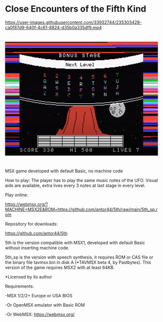 # Close Encounters of the Fifth Kind

https://user-images.githubusercontent.com/33932744/235303428-ca0f87d9-640f-4c61-8824-d35b0a335df9.mp4
#
![Screenshot](https://github.com/antor44/5thpr/blob/main/5th_bonus.jpg)

#

MSX game developed with default Basic, no machine code


How to play: The player has to play the same music notes of the UFO. Visual aids are available, extra lives every 3 notes at last stage in every level.


Play online:

https://webmsx.org/?MACHINE=MSX2E&ROM=https://github.com/antor44/5th/raw/main/5th_sp.rom

Repository for downloads:

https://github.com/antor44/5th



5th is the version compatible with MSX1, developed with default Basic without inserting machine code.

5th_sp is the version with speech synthesis, it requires ROM or CAS file or the binary file tavmsx.bin in disk A (*TAVMSX beta 4, by Pastbytes). This version of the game requires MSX2 with at least 64KB.

*Licensed by its author

Requirements:

-MSX 1/2/2+ Europe or USA BIOS

-Or OpenMSX emulator with Basic ROM

-Or WebMSX: https://webmsx.org/
